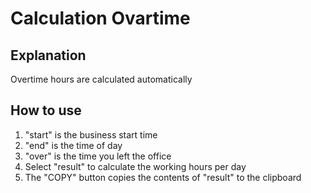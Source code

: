 # Calculation Ovartime

## Explanation
Overtime hours are calculated automatically

## How to use
1. "start" is the business start time
2. "end" is the time of day
3. "over" is the time you left the office
4. Select "result" to calculate the working hours per day
5. The "COPY" button copies the contents of "result" to the clipboard
